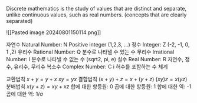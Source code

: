 Discrete mathematics is the study of values that are distinct and separate, unlike continuous values, such as real numbers. (concepts that are clearly separated)

![[Pasted image 20240801150114.png]]

자연수 Natural Number: N
	Positive integer (1,2,3, ...)
정수 Integer: Z
	 (-2, -1, 0, 1 ,2)
유리수 Rational Number: Q
	 분수로 나타낼 수 있는 수
무리수 Irrational Number: I
	분수로 나타낼 수 없는 수 (sqrt2, pi, e)
실수 Real Number: R
	자연수, 정수, 유리수, 무리수
복소수 Complex Number: C
	i 허수를 포함하는 수 체계

교환법칙
	$x+y = y+x$
	$xy = yx$
결합법칙
	$(x+y)+z=x+(y+z)$
	$(xy)z = x(yz)$
분배법칙
	$x(y+z)=xy+xz$
합에 대한 항등원: 0
곱에 대한 항등원: 1
합에 대한 역: -1
곱에 대한 역: $1/a$
